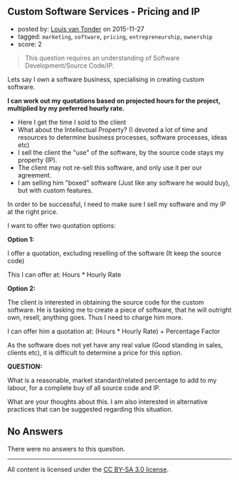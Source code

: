 ## Custom Software Services - Pricing and IP

- posted by: [Louis van Tonder](https://stackexchange.com/users/426912/louis-van-tonder) on 2015-11-27
- tagged: `marketing`, `software`, `pricing`, `entrepreneurship`, `ownership`
- score: 2

<blockquote>
  <p>This question requires an understanding of Software Development/Source
  Code/IP.</p>
</blockquote>

<p>Lets say I own a software business, specialising in creating custom software.</p>

<p><strong>I can work out my quotations based on projected hours for the project, multiplied by my preferred hourly rate.</strong></p>

<ul>
<li>Here I get the time I sold to the client</li>
<li>What about the Intellectual Property? (I devoted a lot of time and resources to determine business processes, software processes, ideas etc)</li>
<li>I sell the client the "use" of the software, by the source code stays my property (IP).</li>
<li>The client may not re-sell this software, and only use it per our agreement.</li>
<li>I am selling him "boxed" software (Just like any software he would buy), but with custom features.</li>
</ul>

<p>In order to be successful, I need to make sure I sell my software and my IP at the right price.</p>

<p>I want to offer two quotation options:</p>

<p><strong>Option 1:</strong></p>

<p>I offer a quotation, excluding reselling of the software (It keep the source code)</p>

<p>This I can offer at: Hours * Hourly Rate</p>

<p><strong>Option 2:</strong></p>

<p>The client is interested in obtaining the source code for the custom software. He is tasking me to create a piece of software, that he will outright own, resell, anything goes. Thus I need to charge him more.</p>

<p>I can offer him a quotation at: (Hours * Hourly Rate) + Percentage Factor</p>

<p>As the software does not yet have any real value (Good standing in sales, clients etc), it is difficult to determine a price for this option.</p>

<p><strong>QUESTION:</strong></p>

<p>What is a reasonable, market standard/related percentage to add to my labour, for a complete buy of all source code and IP.</p>

<p>What are your thoughts about this. I am also interested in alternative practices that can be suggested regarding this situation.</p>


## No Answers

There were no answers to this question.


---

All content is licensed under the [CC BY-SA 3.0 license](https://creativecommons.org/licenses/by-sa/3.0/).
